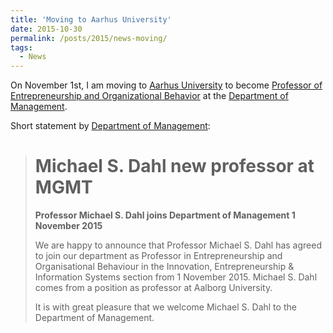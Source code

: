 ```yaml
---
title: 'Moving to Aarhus University'
date: 2015-10-30
permalink: /posts/2015/news-moving/
tags:
  - News
---
```

On November 1st, I am moving to [Aarhus University](https://www.au.dk/en/) to become [Professor of Entrepreneurship and Organizational Behavior](http://mgmt.au.dk/nyheder/nyheder/news-item/artikel/michael-s-dahl-new-professor-at-mgmt/) at the [Department of Management](http://mgmt.au.dk/).

Short statement by [Department of Management](http://mgmt.au.dk/nyheder/nyheder/news-item/artikel/michael-s-dahl-new-professor-at-mgmt/):
> Michael S. Dahl new professor at MGMT
> ======
>
> **Professor Michael S. Dahl joins Department of Management 1 November 2015**
>
>We are happy to announce that Professor Michael S. Dahl has agreed to join our department as Professor in Entrepreneurship and Organisational Behaviour in the Innovation, Entrepreneurship & Information Systems section from 1 November 2015. Michael S. Dahl comes from a position as professor at Aalborg University.  
>
> It is with great pleasure that we welcome Michael S. Dahl to the Department of Management.
